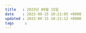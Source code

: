 ```yaml
---
title   : 2023년 09월 15일
date    : 2023-09-15 10:21:05 +0900
updated : 2023-09-15 10:21:12 +0900
tags     : 
---
```


